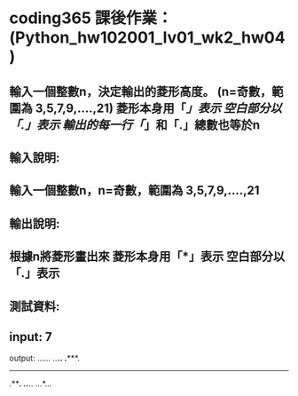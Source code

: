 # coding365 課後作業： (Python_hw102001_lv01_wk2_hw04)

輸入一個整數n，決定輸出的菱形高度。 
(n=奇數，範圍為 3,5,7,9,....,21) 
菱形本身用「*」表示 
空白部分以「.」表示 
輸出的每一行「*」和「.」總數也等於n 
------------------ 

輸入說明: 
------------------ 
輸入一個整數n，n=奇數，範圍為 3,5,7,9,....,21 
---------------- 

輸出說明: 
---------------- 
根據n將菱形畫出來 
菱形本身用「*」表示 
空白部分以「.」表示 
---------------- 
測試資料: 
---------------- 
input: 
7 
---------------- 
output: 
...*... 
..***.. 
.*****. 
******* 
.*****. 
..***.. 
...*... 